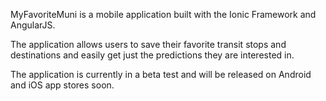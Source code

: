 MyFavoriteMuni is a mobile application built with the Ionic Framework and AngularJS.

The application allows users to save their favorite transit stops and destinations and easily get just the predictions they are interested in.

The application is currently in a beta test and will be released on Android and iOS app stores soon.
